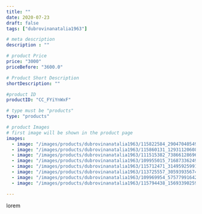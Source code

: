 ```yaml
---
title: ""
date: 2020-07-23
draft: false
tags: ["dubrovinanatalia1963"]

# meta description
description : ""

# product Price
price: "3000"
priceBefore: "3600.0"

# Product Short Description
shortDescription: ""

#product ID
productID: "CC_FYiYnWxF"

# type must be "products"
type: "products"

# product Images
# first image will be shown in the product page
images:
  - image: "/images/products/dubrovinanatalia1963/115822584_290470405494580_5086123314314456953_n.jpg"
  - image: "/images/products/dubrovinanatalia1963/115860131_1293112060895720_1701217339750274597_n.jpg"
  - image: "/images/products/dubrovinanatalia1963/111515382_738661286966663_8762055873831708179_n.jpg"
  - image: "/images/products/dubrovinanatalia1963/109955015_716873362497153_6473426333588324309_n.jpg"
  - image: "/images/products/dubrovinanatalia1963/115712471_314959259912458_514593804734641674_n.jpg"
  - image: "/images/products/dubrovinanatalia1963/113725557_3059393567493250_5488623079351468489_n.jpg"
  - image: "/images/products/dubrovinanatalia1963/109969954_575779916421793_636593184914869625_n.jpg"
  - image: "/images/products/dubrovinanatalia1963/115794438_156933902592637_3801838146654933157_n.jpg"

---
```

lorem
